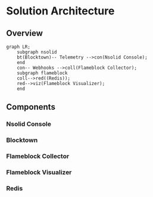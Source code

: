 # Solution Architecture

## Overview

```mermaid
graph LR;
    subgraph nsolid
    bt(Blocktown)-- Telemetry -->con(Nsolid Console);
    end
    con-- Webhooks -->coll(Flameblock Collector);
    subgraph flameblock
    coll-->red((Redis));
    red-->viz(Flameblock Visualizer);
    end
```

## Components

### Nsolid Console

### Blocktown

### Flameblock Collector

### Flameblock Visualizer

### Redis
